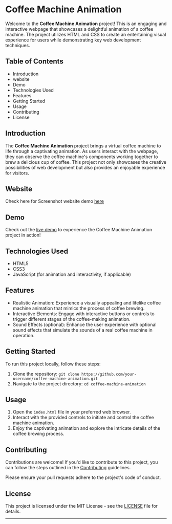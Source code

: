# Coffee Machine Animation

Welcome to the **Coffee Machine Animation** project! This is an engaging and interactive webpage that showcases a delightful animation of a coffee machine. The project utilizes HTML and CSS to create an entertaining visual experience for users while demonstrating key web development techniques.

## Table of Contents

- Introduction
- website
- Demo
- Technologies Used
- Features
- Getting Started
- Usage
- Contributing
- License

## Introduction

The **Coffee Machine Animation** project brings a virtual coffee machine to life through a captivating animation. As users interact with the webpage, they can observe the coffee machine's components working together to brew a delicious cup of coffee. This project not only showcases the creative possibilities of web development but also provides an enjoyable experience for visitors.

## Website
Check here for Screenshot website demo [here]()
## Demo

Check out the [live demo](https://coffee-machine-animation.netlify.app/) to experience the Coffee Machine Animation project in action!
## Technologies Used

- HTML5
- CSS3
- JavaScript (for animation and interactivity, if applicable)

## Features

- Realistic Animation: Experience a visually appealing and lifelike coffee machine animation that mimics the process of coffee brewing.
- Interactive Elements: Engage with interactive buttons or controls to trigger different stages of the coffee-making animation.
- Sound Effects (optional): Enhance the user experience with optional sound effects that simulate the sounds of a real coffee machine in operation.

## Getting Started

To run this project locally, follow these steps:

1. Clone the repository: `git clone https://github.com/your-username/coffee-machine-animation.git`
2. Navigate to the project directory: `cd coffee-machine-animation`


## Usage

1. Open the `index.html` file in your preferred web browser.
2. Interact with the provided controls to initiate and control the coffee machine animation.
3. Enjoy the captivating animation and explore the intricate details of the coffee brewing process.

## Contributing

Contributions are welcome! If you'd like to contribute to this project, you can follow the steps outlined in the [Contributing](CONTRIBUTING.md) guidelines.

Please ensure your pull requests adhere to the project's code of conduct.

## License

This project is licensed under the MIT License - see the [LICENSE](LICENSE) file for details.

---

 
